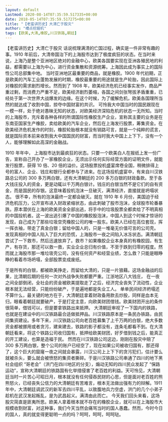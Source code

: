 ```yaml
---
layout: default
Lastmod: 2020-08-14T07:35:59.517335+00:00
date: 2018-05-14T07:35:59.517275+00:00
title: "【老蛮讲历史】大清亡于股灾"
author: "槽点挖掘机"
tags: [欧美,大清,橡胶,川汉铁路,朝廷]
---
```



【老蛮讲历史】大清亡于股灾 话说梳理满清的亡国过程，确实是一件非常有趣的事。1910 年前后，大清帝国治下的上海股市达到了极度疯狂的状态。在当时来说，上海乃是整个亚洲地区绝对的金融中心，欧美各国要实现在亚洲各殖民地的利益，都需要以上海为中心，进行资金集散和资源统筹。上海因此成为事实上的国际性公司总部集中地。 当时亚洲地区最重要的商品，就是橡胶。1900 年代初期，正是欧美的汽车工业蓬勃发展的时期，橡胶最重要的用途就是生产轮胎，因此国际上对橡胶的需求剧烈增长。然而到了 1908 年，欧美经济危机已经事实发作，商品严重过剩，而消费力严重不足，欧美经济剧烈萎缩，各国之间剑张弩拔矛盾重重，已经处于第一次世界大战爆发的边缘。在这个时候，为了缓解危机，欧美各国理所当然的就达成了收割中国，掠夺中国财富的共识。 可怜我大中国当时的国民跟现在一模一样，处于绝对愚昧无知的状态，对欧美经济深陷危机的状态一无所知。当时的上海股市，充斥着各种各样的所谓国际性橡胶生产企业，宣称其主要的业务是在东南亚国家生产橡胶，卖给欧美的汽车企业，然后在上海发行股票，筹集资金。在欧美经济危机发作的时刻，橡胶轮胎根本就没有销路可言，就是一个纯粹的谎言，就是国际资本前来收割我大中国国民的财富，而当时我大中国上上下下，没有一个人，能够理解如此高深的金融战。 

1910 年年中， 上海股市达到最疯狂的状态。只要一个欧美白人在报纸上发一份广告，宣称自己开办了一家橡胶企业，无须出示任何实际经营方面的证明文件，就能发行股票，获得 10 倍、20 倍的溢价。这场股票投机盛宴席卷全国，稍微排得上号的富人、企业、钱庄和银行全都参与了进来。在这场投机盛宴中，有来自川汉铁路总公司的 300 多万两白银，还有大清朝廷的 200 多万白银的财政备款。至于各大钱庄投入的资金，更是动辄以千万两白银计。钱庄的白银当然不是它们的自有资金，而是国民的存银。这意味着投机泡沫一旦破灭，满清经济，直接就是坍塌状态。 很不幸，所有的泡沫最终一定都会破灭。就在 1910 年 6 月份，美国迫于经济危机压力，公开宣布进入财政紧缩状态，由此刺破了股市泡沫，全球股市轮番暴跌。原本潜伏在上海的欧美资金全部出逃，将手中的垃圾股票全都卖给了不明真相的中国投机者。这一波出逃引爆了中国的橡胶股泡沫，中国人到这个时候才惊讶的发现，自己成为了那些垃圾空壳橡胶公司的唯一股东。欧美人已经在高位套现，挥一挥衣袖，带走了真金白银；留给中国人的，只是一堆毫无价值可言的公司壳。 发现真相的中国人陷入了巨大的恐慌，上海股市一夜之间陷入冰冻状态。满清朝廷尝试了一下救市，然后迅速放弃了。救市？如果橡胶企业本身真的有橡胶园，有生产，有存货，那还可以救一救，实业企业总归有价值，不至于跌到归零的程度。然而就上海股市那一堆垃圾壳公司，没有任何资产和经营业绩，怎么救？只能是眼睁睁的看着市场坍塌，全部股票变成废纸。 

于是所有的白银，都被欧美挣走，而留给大清的，只是一片狼藉。这场金融战的后果，比清朝后期的任何一次对外战争失败都要严重。江浙地区八大钱庄， 在一夜之间全部倒闭，全社会的资金被欧美提取走了之后，经济完全丧失了流动性，企业根本就无法经营，只能纷纷破产，于是遍地都是失业工人。 单单民间经济坍塌还不算什么，最关键的地方在于，大清朝廷拿着财政备用款去炒股，同样是血本无归，眼看着朝廷就要破产，于是打定主意，向欧美财团借钱。欧美财团开出的条件很简单，借钱可以，但是要拿铁路出来抵押。 大清朝廷审视了一下国内的铁路，也就是在建设中的川汉铁路最合适做抵押品。川汉铁路原本是一条民办铁路，由民间集资建设。多年下来，川汉铁路公司向老百姓募集了上千万两的白银，绝大多数资金都被挪用或者贪污，建来建去，铁路的影子都没有，连条毛都看不到。在大清朝廷看来，将这个铁路公司收归国有，抵押给欧美财团，好歹借到钱之后，能真正的开工建设，也算是造福于民。 然而在川汉铁路公司这边，刚刚在股灾中赔了 300 多万两白银，整个公司的账户已经空了，现在如果公司被收归国有，那还得了，这个巨大的窟窿一夜之间就会暴露，川汉公司上上下下的贪污犯们，估计要么就被杀头，要么就会被愤怒的集资者撕碎。于是川汉铁路公司串通了四川的地下黑社会组织 “哥老会”（洪门在四川地区的分支），煽动无知的四川民众发起了 “保路运动”，宣称大清朝廷的铁路国有化举措侵害了老百姓的利益。天可怜见，大清朝廷当时一片苦心可昭日月，根本就没有任何侵吞民财的心思，但是面对老百姓的熊熊怒火，已经丧失公信力的大清朝廷有苦难言，根本无法做出强有力的辩解。1911 年中，大清朝廷调武汉的新军去四川平乱，以致腹地兵力空虚，洪门的几个小弟子趁机在武汉发起叛乱，是为武昌起义。满清由此而亡。 今天我们回头来看，这场股灾简直是匪夷所思。欧美人拿着根本就不存在的橡胶企业，就可以在上海股市大规模收割财富，对这种事，我们今天当然会痛骂当时的国人愚蠢。然而，今时今日的国人，真的就变得更聪明一点的吗？呵呵，呵呵，呵呵哒。 
